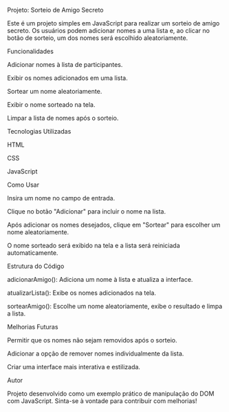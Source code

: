 Projeto: Sorteio de Amigo Secreto

Este é um projeto simples em JavaScript para realizar um sorteio de amigo secreto. Os usuários podem adicionar nomes a uma lista e, ao clicar no botão de sorteio, um dos nomes será escolhido aleatoriamente.

Funcionalidades

Adicionar nomes à lista de participantes.

Exibir os nomes adicionados em uma lista.

Sortear um nome aleatoriamente.

Exibir o nome sorteado na tela.

Limpar a lista de nomes após o sorteio.

Tecnologias Utilizadas

HTML

CSS

JavaScript

Como Usar

Insira um nome no campo de entrada.

Clique no botão "Adicionar" para incluir o nome na lista.

Após adicionar os nomes desejados, clique em "Sortear" para escolher um nome aleatoriamente.

O nome sorteado será exibido na tela e a lista será reiniciada automaticamente.

Estrutura do Código

adicionarAmigo(): Adiciona um nome à lista e atualiza a interface.

atualizarLista(): Exibe os nomes adicionados na tela.

sortearAmigo(): Escolhe um nome aleatoriamente, exibe o resultado e limpa a lista.

Melhorias Futuras

Permitir que os nomes não sejam removidos após o sorteio.

Adicionar a opção de remover nomes individualmente da lista.

Criar uma interface mais interativa e estilizada.

Autor

Projeto desenvolvido como um exemplo prático de manipulação do DOM com JavaScript. Sinta-se à vontade para contribuir com melhorias!
